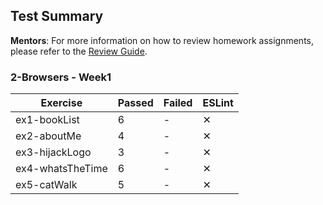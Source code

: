 ## Test Summary

**Mentors**: For more information on how to review homework assignments, please refer to the [Review Guide](https://github.com/HackYourFuture/mentors/blob/main/assignment-support/review-guide.md).

### 2-Browsers - Week1

|     Exercise     | Passed | Failed | ESLint |
|------------------|--------|--------|--------|
| ex1-bookList     |   6    |   -    |   ✕    |
| ex2-aboutMe      |   4    |   -    |   ✕    |
| ex3-hijackLogo   |   3    |   -    |   ✕    |
| ex4-whatsTheTime |   6    |   -    |   ✕    |
| ex5-catWalk      |   5    |   -    |   ✕    |
